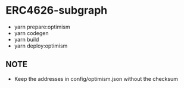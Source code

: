 # ERC4626-subgraph
 * yarn prepare:optimism
 * yarn codegen
 * yarn build
 * yarn deploy:optimism

## NOTE
- Keep the addresses in config/optimism.json without the checksum

